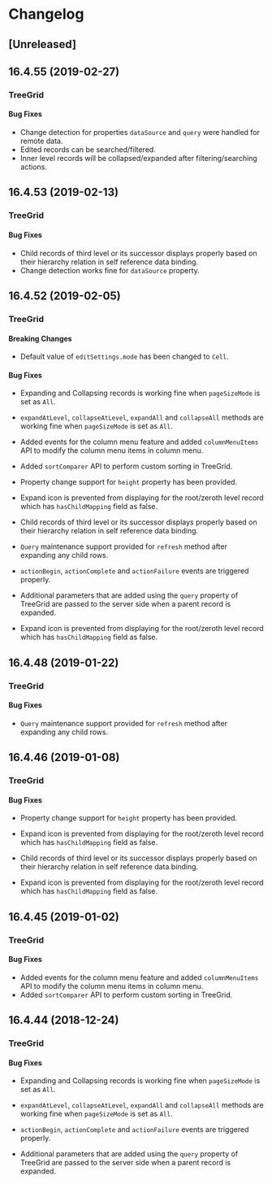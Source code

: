 # Changelog

## [Unreleased]

## 16.4.55 (2019-02-27)

### TreeGrid

#### Bug Fixes

- Change detection for properties `dataSource` and `query` were handled for remote data.
- Edited records can be searched/filtered.
- Inner level records will be collapsed/expanded after filtering/searching actions.

## 16.4.53 (2019-02-13)

### TreeGrid

#### Bug Fixes

- Child records of third level or its successor displays properly based on their hierarchy relation in self reference data binding.
- Change detection works fine for `dataSource` property.

## 16.4.52 (2019-02-05)

### TreeGrid

#### Breaking Changes

- Default value of `editSettings.mode` has been changed to `Cell`.

#### Bug Fixes

- Expanding and Collapsing records is working fine when `pageSizeMode` is set as `All`.
- `expandAtLevel`, `collapseAtLevel`, `expandAll` and `collapseAll` methods are working fine when `pageSizeMode` is set as `All`.
- Added events for the column menu feature and added `columnMenuItems` API to modify the column menu items in column menu.
- Added `sortComparer` API to perform custom sorting in TreeGrid.
- Property change support for `height` property has been provided.
- Expand icon is prevented from displaying for the root/zeroth level record which has `hasChildMapping` field as false.
- Child records of third level or its successor displays properly based on their hierarchy relation in self reference data binding.
- `Query` maintenance support provided for `refresh` method after expanding any child rows.

- `actionBegin`, `actionComplete` and `actionFailure` events are triggered properly.
- Additional parameters that are added using the `query` property of TreeGrid are passed to the server side when a parent record is expanded.
- Expand icon is prevented from displaying for the root/zeroth level record which has `hasChildMapping` field as false.

## 16.4.48 (2019-01-22)

### TreeGrid

#### Bug Fixes

- `Query` maintenance support provided for `refresh` method after expanding any child rows.

## 16.4.46 (2019-01-08)

### TreeGrid

#### Bug Fixes

- Property change support for `height` property has been provided.
- Expand icon is prevented from displaying for the root/zeroth level record which has `hasChildMapping` field as false.
- Child records of third level or its successor displays properly based on their hierarchy relation in self reference data binding.

- Expand icon is prevented from displaying for the root/zeroth level record which has `hasChildMapping` field as false.

## 16.4.45 (2019-01-02)

### TreeGrid

#### Bug Fixes

- Added events for the column menu feature and added `columnMenuItems` API to modify the column menu items in column menu.
- Added `sortComparer` API to perform custom sorting in TreeGrid.

## 16.4.44 (2018-12-24)

### TreeGrid

#### Bug Fixes

- Expanding and Collapsing records is working fine when `pageSizeMode` is set as `All`.
- `expandAtLevel`, `collapseAtLevel`, `expandAll` and `collapseAll` methods are working fine when `pageSizeMode` is set as `All`.


- `actionBegin`, `actionComplete` and `actionFailure` events are triggered properly.
- Additional parameters that are added using the `query` property of TreeGrid are passed to the server side when a parent record is expanded.



